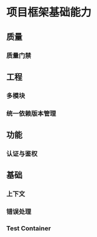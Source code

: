 # 项目框架基础能力

## 质量

### 质量门禁

## 工程

### 多模块

### 统一依赖版本管理

## 功能

### 认证与鉴权

## 基础

### 上下文

### 错误处理

### Test Container
